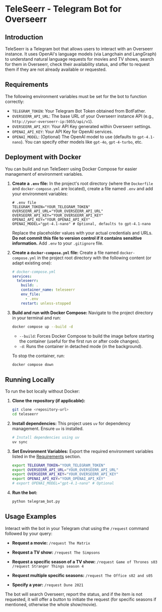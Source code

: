 # TeleSeerr - Telegram Bot for Overseerr

## Introduction

TeleSeerr is a Telegram bot that allows users to interact with an Overseerr instance. It uses OpenAI's language models (via Langchain and LangGraph) to understand natural language requests for movies and TV shows, search for them in Overseerr, check their availability status, and offer to request them if they are not already available or requested.

## Requirements

The following environment variables must be set for the bot to function correctly:

*   `TELEGRAM_TOKEN`: Your Telegram Bot Token obtained from BotFather.
*   `OVERSEERR_API_URL`: The base URL of your Overseerr instance API (e.g., `http://your-overseerr-ip:5055/api/v1`).
*   `OVERSEERR_API_KEY`: Your API Key generated within Overseerr settings.
*   `OPENAI_API_KEY`: Your API Key for OpenAI services.
*   `OPENAI_MODEL`: (Optional) The OpenAI model to use (defaults to `gpt-4.1-nano`). You can specify other models like `gpt-4o`, `gpt-4-turbo`, etc.

## Deployment with Docker

You can build and run TeleSeerr using Docker Compose for easier management of environment variables.

1.  **Create a `.env` file:**
    In the project's root directory (where the `Dockerfile` and `docker-compose.yml` are located), create a file named `.env` and add your environment variables:
    ```dotenv
    # .env file
    TELEGRAM_TOKEN="YOUR_TELEGRAM_TOKEN"
    OVERSEERR_API_URL="YOUR_OVERSEERR_API_URL"
    OVERSEERR_API_KEY="YOUR_OVERSEERR_API_KEY"
    OPENAI_API_KEY="YOUR_OPENAI_API_KEY"
    OPENAI_MODEL="gpt-4.1-nano" # Optional, defaults to gpt-4.1-nano
    ```
    Replace the placeholder values with your actual credentials and URLs. **Do not commit this file to version control if it contains sensitive information.** Add `.env` to your `.gitignore` file.

2.  **Create a `docker-compose.yml` file:**
    Create a file named `docker-compose.yml` in the project root directory with the following content (or adapt existing one):
    ```yaml
    # docker-compose.yml
    services:
      teleseerr:
        build: .
        container_name: teleseerr
        env_file:
          - .env
        restart: unless-stopped
    ```

3.  **Build and run with Docker Compose:**
    Navigate to the project directory in your terminal and run:
    ```bash
    docker compose up --build -d
    ```
    *   `--build`: Forces Docker Compose to build the image before starting the container (useful for the first run or after code changes).
    *   `-d`: Runs the container in detached mode (in the background).

    To stop the container, run:
    ```bash
    docker compose down
    ```

## Running Locally

To run the bot locally without Docker:

1.  **Clone the repository (if applicable):**
    ```bash
    git clone <repository-url>
    cd teleseerr
    ```

2.  **Install dependencies:**
    This project uses `uv` for dependency management. Ensure `uv` is installed.
    ```bash
    # Install dependencies using uv
    uv sync
    ```

3.  **Set Environment Variables:**
    Export the required environment variables listed in the [Requirements](#requirements) section.
    ```bash
    export TELEGRAM_TOKEN="YOUR_TELEGRAM_TOKEN"
    export OVERSEERR_API_URL="YOUR_OVERSEERR_API_URL"
    export OVERSEERR_API_KEY="YOUR_OVERSEERR_API_KEY"
    export OPENAI_API_KEY="YOUR_OPENAI_API_KEY"
    # export OPENAI_MODEL="gpt-4.1-nano" # Optional
    ```

4.  **Run the bot:**
    ```bash
    python telegram_bot.py
    ```

## Usage Examples

Interact with the bot in your Telegram chat using the `/request` command followed by your query:

*   **Request a movie:**
    `/request The Matrix`

*   **Request a TV show:**
    `/request The Simpsons`

*   **Request a specific season of a TV show:**
    `/request Game of Thrones s03`
    `/request Stranger Things season 4`

*   **Request multiple specific seasons:**
    `/request The Office s02 and s05`

*   **Specify a year:**
    `/request Dune 2021`

The bot will search Overseerr, report the status, and if the item is not requested, it will offer a button to initiate the request (for specific seasons if mentioned, otherwise the whole show/movie).
